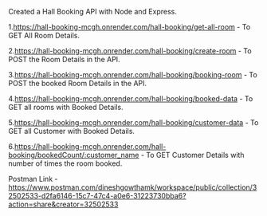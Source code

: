 Created a Hall Booking API with Node and Express.

1.https://hall-booking-mcgh.onrender.com/hall-booking/get-all-room - To GET All Room Details.

2.https://hall-booking-mcgh.onrender.com/hall-booking/create-room - To POST the Room Details in the API.

3.https://hall-booking-mcgh.onrender.com/hall-booking/booking-room - To POST the booked Room Details in the API.

4.https://hall-booking-mcgh.onrender.com/hall-booking/booked-data - To GET all rooms with Booked Details.

5.https://hall-booking-mcgh.onrender.com/hall-booking/customer-data - To GET all Customer with Booked Details.

6.https://hall-booking-mcgh.onrender.com/hall-booking/bookedCount/:customer_name - To GET Customer Details with number of times the room booked.

Postman Link - https://www.postman.com/dineshgowthamk/workspace/public/collection/32502533-d2fa6146-15c7-47c4-a0e6-31223730bba6?action=share&creator=32502533